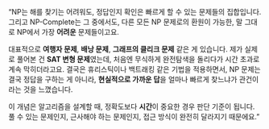 “NP는 해를 찾기는 어려워도, 정답인지 확인은 빠르게 할 수 있는 문제들의 집합입니다.
그리고 NP-Complete는 그 중에서도, 다른 모든 NP 문제로의 환원이 가능한, 말 그대로 NP에서 가장 **어려운** 문제들이고요.

대표적으로 **여행자 문제**, **배낭 문제**, **그래프의 클리크 문제** 같은 게 있습니다.
제가 실제로 풀어본 건 **SAT 변형 문제**였는데, 처음엔 무식하게 완전탐색을 돌리다가 시간 초과로 계속 막히더라고요.
결국은 휴리스틱이나 백트래킹 같은 기법을 적용하면서, NP 문제는 결국 정답을 구하는 게 아니라, **현실적으로 가까운 답**을 얼마나 빠르게 찾느냐가 관건이라는 것을 느꼈습니다.

이 개념은 알고리즘을 설계할 때, 정확도보다 **시간**이 중요한 경우 판단 기준이 됩니다.
풀 수 있는 문제인지, 근사해야 하는 문제인지, 접근 방식이 완전히 달라지기 때문에요.”